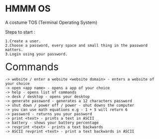 # HMMM OS
A costume TOS (Terminal Operating System)

Steps to start :<br/>

    1.Create a user.
    2.Choose a password, every space and small thing in the password matters.
    3.Login using your password.
  
  
<font size="6">Commands</font>

    -> website / enter a website <website domain> - enters a website of your choice
    -> open <app name> - opens a app of your choice
    -> help - opens list of commands
    -> desk / desktop - opens your desktop
    -> generate password - generates a 12 characters password
    -> shut down / power off / power - shut downs the computer
    -> you can use math equations e.g - 1 + 5 will return 6
    -> password - returns you your password
    -> print <text> - prints a text in ASCII
    -> battery - shows your battery percentage
    -> revprint <text> - prints a text backwards
    -> ASCII revprint <text> - print a text backwards in ASCII
